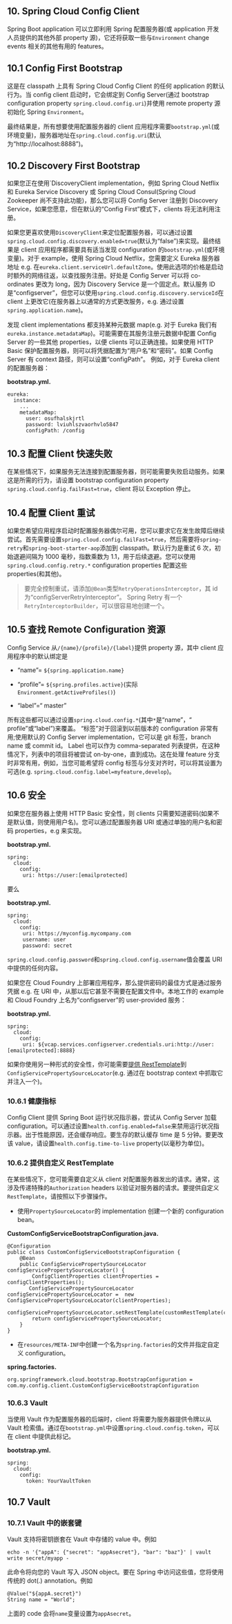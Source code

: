 <section class="normal markdown-section">
<div id="content">
<h1>10. Spring Cloud Config Client</h1>
<div><ins class="adsbygoogle" style="display:block; text-align:center;" data-ad-layout="in-article" data-ad-format="fluid" data-ad-client="ca-pub-6108808167664152" data-ad-slot="6964403648"></ins>
<script>
(adsbygoogle = window.adsbygoogle || []).push({});
</script></div>
<div><p>Spring Boot application 可以立即利用 Spring 配置服务器(或 application 开发人员提供的其他外部 property 源)，它还将获取一些与<code>Environment</code> change events 相关的其他有用的 features。</p>
<h2 id="config-first-bootstrap"><a href="#config-first-bootstrap" id="config-first-bootstrap"></a> 10.1 Config First Bootstrap</h2>
<p>这是在 classpath 上具有 Spring Cloud Config Client 的任何 application 的默认行为。当 config client 启动时，它会绑定到 Config Server(通过 bootstrap configuration property <code>spring.cloud.config.uri</code>)并使用 remote property 源初始化 Spring <code>Environment</code>。</p>
<p>最终结果是，所有想要使用配置服务器的 client 应用程序需要<code>bootstrap.yml</code>(或环境变量)，服务器地址在<code>spring.cloud.config.uri</code>(默认为“http://localhost:8888”)。</p>
<h2 id="discovery-first-bootstrap"><a href="#discovery-first-bootstrap" id="discovery-first-bootstrap"></a> 10.2 Discovery First Bootstrap</h2>
<p>如果您正在使用`DiscoveryClient implementation，例如 Spring Cloud Netflix 和 Eureka Service Discovery 或 Spring Cloud Consul(Spring Cloud Zookeeper 尚不支持此功能)，那么您可以将 Config Server 注册到 Discovery Service，如果您愿意，但在默认的“Config First”模式下，clients 将无法利用注册。</p>
<p>如果您更喜欢使用<code>DiscoveryClient</code>来定位配置服务器，可以通过设置<code>spring.cloud.config.discovery.enabled=true</code>(默认为“false”)来实现。最终结果是 client 应用程序都需要具有适当发现 configuration 的<code>bootstrap.yml</code>(或环境变量)。对于 example，使用 Spring Cloud Netflix，您需要定义 Eureka 服务器地址 e.g. 在<code>eureka.client.serviceUrl.defaultZone</code>。使用此选项的价格是启动时额外的网络往返，以查找服务注册。好处是 Config Server 可以将 co-ordinates 更改为 long，因为 Discovery Service 是一个固定点。默认服务 ID 是“configserver”，但您可以使用<code>spring.cloud.config.discovery.serviceId</code>在 client 上更改它(在服务器上以通常的方式更改服务，e.g. 通过设置<code>spring.application.name</code>)。</p>
<p>发现 client implementations 都支持某种元数据 map(e.g. 对于 Eureka 我们有<code>eureka.instance.metadataMap</code>)。可能需要在其服务注册元数据中配置 Config Server 的一些其他 properties，以便 clients 可以正确连接。如果使用 HTTP Basic 保护配置服务器，则可以将凭据配置为“用户名”和“密码”。如果 Config Server 有 context 路径，则可以设置“configPath”。 例如，对于 Eureka client 的配置服务器：</p>
<p><strong>bootstrap.yml.</strong></p>
<pre><code class="language-">eureka:
  instance:
    ...
    metadataMap:
      user: osufhalskjrtl
      password: lviuhlszvaorhvlo5847
      configPath: /config
</code></pre>
<h2 id="配置-client-快速失败"><a href="#config-client-fail-fast" id="config-client-fail-fast"></a> 10.3 配置 Client 快速失败</h2>
<p>在某些情况下，如果服务无法连接到配置服务器，则可能需要失败启动服务。如果这是所需的行为，请设置 bootstrap configuration property <code>spring.cloud.config.failFast=true</code>，client 将以 Exception 停止。</p>
<h2 id="配置-client-重试"><a href="#config-client-retry" id="config-client-retry"></a> 10.4 配置 Client 重试</h2>
<p>如果您希望应用程序启动时配置服务器偶尔可用，您可以要求它在发生故障后继续尝试。首先需要设置<code>spring.cloud.config.failFast=true</code>，然后需要将<code>spring-retry</code>和<code>spring-boot-starter-aop</code>添加到 classpath。默认行为是重试 6 次，初始退避间隔为 1000 毫秒，指数乘数为 1.1，用于后续退避。您可以使用<code>spring.cloud.config.retry.*</code> configuration properties 配置这些 properties(和其他)。</p>
<blockquote><p>要完全控制重试，请添加<code>@Bean</code>类型<code>RetryOperationsInterceptor</code>，其 id 为“configServerRetryInterceptor”。 Spring Retry 有一个<code>RetryInterceptorBuilder</code>，可以很容易地创建一个。</p>
</blockquote>
<h2 id="查找-remote-configuration-资源"><a href="#_locating_remote_configuration_resources" id="_locating_remote_configuration_resources"></a> 10.5 查找 Remote Configuration 资源</h2>
<p>Config Service 从<code>/{name}/{profile}/{label}</code>提供 property 源，其中 client 应用程序中的默认绑定是</p>
<ul>
<li>
<p>“name”= <code>${spring.application.name}</code></p>
</li>
<li>
<p>“profile”= <code>${spring.profiles.active}</code>(实际<code>Environment.getActiveProfiles()</code>)</p>
</li>
<li>
<p>“label”=“ master”</p>
</li>
</ul>
<p>所有这些都可以通过设置<code>spring.cloud.config.*</code>(其中<code>*</code>是“name”，“ profile”或“label”)来覆盖。 “标签”对于回滚到以前版本的 configuration 非常有用;使用默认的 Config Server implementation，它可以是 git 标签，branch name 或 commit id。 Label 也可以作为 comma-separated 列表提供，在这种情况下，列表中的项目将被尝试 on-by-one，直到成功。这在处理 feature 分支时非常有用，例如，当您可能希望将 config 标签与分支对齐时，可以将其设置为可选(e.g. <code>spring.cloud.config.label=myfeature,develop</code>)。</p>
<h2 id="安全"><a href="#_security_2" id="_security_2"></a> 10.6 安全</h2>
<p>如果您在服务器上使用 HTTP Basic 安全性，则 clients 只需要知道密码(如果不是默认值，则使用用户名)。您可以通过配置服务器 URI 或通过单独的用户名和密码 properties，e.g 来实现。</p>
<p><strong>bootstrap.yml.</strong></p>
<pre><code class="language-">spring:
  cloud:
    config:
     uri: https://user:[emailprotected]
</code></pre>
<p>要么</p>
<p><strong>bootstrap.yml.</strong></p>
<pre><code class="language-">spring:
  cloud:
    config:
     uri: https://myconfig.mycompany.com
     username: user
     password: secret
</code></pre>
<p><code>spring.cloud.config.password</code>和<code>spring.cloud.config.username</code>值会覆盖 URI 中提供的任何内容。</p>
<p>如果您在 Cloud Foundry 上部署应用程序，那么提供密码的最佳方式是通过服务凭据 e.g. 在 URI 中，从那以后它甚至不需要在配置文件中。本地工作的 example 和 Cloud Foundry 上名为“configserver”的 user-provided 服务：</p>
<p><strong>bootstrap.yml.</strong></p>
<pre><code class="language-">spring:
  cloud:
    config:
     uri: ${vcap.services.configserver.credentials.uri:http://user:[emailprotected]:8888}
</code></pre>
<p>如果你使用另一种形式的安全性，你可能需要<a href="multi__spring_cloud_config_client.html#custom-rest-template">提供 RestTemplate</a>到<code>ConfigServicePropertySourceLocator</code>(e.g. 通过在 bootstrap context 中抓取它并注入一个)。</p>
<h3 id="健康指标"><a href="#_health_indicator_3" id="_health_indicator_3"></a> 10.6.1 健康指标</h3>
<p>Config Client 提供 Spring Boot 运行状况指示器，尝试从 Config Server 加载 configuration。可以通过设置<code>health.config.enabled=false</code>来禁用运行状况指示器。出于性能原因，还会缓存响应。要生存的默认缓存 time 是 5 分钟。要更改该 value，请设置<code>health.config.time-to-live</code> property(以毫秒为单位)。</p>
<h3 id="提供自定义-resttemplate"><a href="#custom-rest-template" id="custom-rest-template"></a> 10.6.2 提供自定义 RestTemplate</h3>
<p>在某些情况下，您可能需要自定义从 client 对配置服务器发出的请求。通常，这涉及传递特殊的<code>Authorization</code> headers 以验证对服务器的请求。要提供自定义<code>RestTemplate</code>，请按照以下步骤操作。</p>
<ul>
<li>使用<code>PropertySourceLocator</code>的 implementation 创建一个新的 configuration bean。</li>
</ul>
<p><strong>CustomConfigServiceBootstrapConfiguration.java.</strong></p>
<pre><code class="language-">@Configuration
public class CustomConfigServiceBootstrapConfiguration {
    @Bean
    public ConfigServicePropertySourceLocator configServicePropertySourceLocator() {
        ConfigClientProperties clientProperties = configClientProperties();
       ConfigServicePropertySourceLocator configServicePropertySourceLocator =  new ConfigServicePropertySourceLocator(clientProperties);
        configServicePropertySourceLocator.setRestTemplate(customRestTemplate(clientProperties));
        return configServicePropertySourceLocator;
    }
}
</code></pre>
<ul>
<li>在<code>resources/META-INF</code>中创建一个名为<code>spring.factories</code>的文件并指定自定义 configuration。</li>
</ul>
<p><strong>spring.factories.</strong></p>
<pre><code class="language-">org.springframework.cloud.bootstrap.BootstrapConfiguration = com.my.config.client.CustomConfigServiceBootstrapConfiguration
</code></pre>
<h3 id="vault"><a href="#_vault" id="_vault"></a> 10.6.3 Vault</h3>
<p>当使用 Vault 作为配置服务器的后端时，client 将需要为服务器提供令牌以从 Vault 检索值。通过在<code>bootstrap.yml</code>中设置<code>spring.cloud.config.token</code>，可以在 client 中提供此标记。</p>
<p><strong>bootstrap.yml.</strong></p>
<pre><code class="language-">spring:
  cloud:
    config:
      token: YourVaultToken
</code></pre>
<h2 id="vault-1"><a href="#_vault_2" id="_vault_2"></a> 10.7 Vault</h2>
<h3 id="vault-中的嵌套键"><a href="#_nested_keys_in_vault" id="_nested_keys_in_vault"></a> 10.7.1 Vault 中的嵌套键</h3>
<p>Vault 支持将密钥嵌套在 Vault 中存储的 value 中。例如</p>
<p><code>echo -n '{"appA": {"secret": "appAsecret"}, "bar": "baz"}' | vault write secret/myapp -</code></p>
<p>此命令将向您的 Vault 写入 JSON object。要在 Spring 中访问这些值，您将使用传统的 dot(.) annotation。例如</p>
<pre><code class="language-">@Value("${appA.secret}")
String name = "World";
</code></pre>
<p>上面的 code 会将<code>name</code>变量设置为<code>appAsecret</code>。</p>
</div>
</div>
</section>